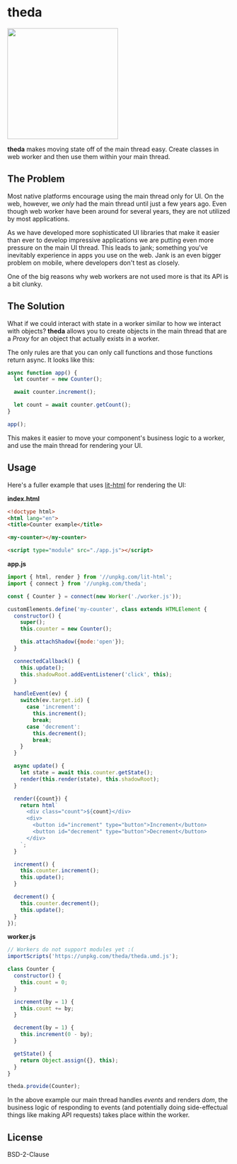 # theda

<img src="https://user-images.githubusercontent.com/361671/34448315-131fab8c-ecba-11e7-9c47-f423f83cdee9.jpg" width="250" />

__theda__ makes moving state off of the main thread easy. Create classes in web worker and then use them within your main thread.

## The Problem

Most native platforms encourage using the main thread only for UI. On the web, however, we *only* had the main thread until just a few years ago. Even though web worker have been around for several years, they are not utilized by most applications.

As we have developed more sophisticated UI libraries that make it easier than ever to develop impressive applications we are putting even more pressure on the main UI thread. This leads to jank; something you've inevitably experience in apps you use on the web. Jank is an even bigger problem on mobile, where developers don't test as closely.

One of the big reasons why web workers are not used more is that its API is a bit clunky.

## The Solution

What if we could interact with state in a worker similar to how we interact with objects? __theda__ allows you to create objects in the main thread that are a *Proxy* for an object that actually exists in a worker.

The only rules are that you can only call functions and those functions return async. It looks like this:

```js
async function app() {
  let counter = new Counter();

  await counter.increment();

  let count = await counter.getCount();
}

app();
```

This makes it easier to move your component's business logic to a worker, and use the main thread for rendering your UI.

## Usage

Here's a fuller example that uses [lit-html](https://github.com/PolymerLabs/lit-html) for rendering the UI:

__index.html__

```html
<!doctype html>
<html lang="en">
<title>Counter example</title>

<my-counter></my-counter>

<script type="module" src="./app.js"></script>
```

__app.js__

```js
import { html, render } from '//unpkg.com/lit-html';
import { connect } from '//unpkg.com/theda';

const { Counter } = connect(new Worker('./worker.js'));

customElements.define('my-counter', class extends HTMLElement {
  constructor() {
    super();
    this.counter = new Counter();

    this.attachShadow({mode:'open'});
  }

  connectedCallback() {
    this.update();
    this.shadowRoot.addEventListener('click', this);
  }

  handleEvent(ev) {
    switch(ev.target.id) {
      case 'increment':
        this.increment();
        break;
      case 'decrement':
        this.decrement();
        break;
    }
  }

  async update() {
    let state = await this.counter.getState();
    render(this.render(state), this.shadowRoot);
  }

  render({count}) {
    return html`
      <div class="count">${count}</div>
      <div>
        <button id="increment" type="button">Increment</button>
        <button id="decrement" type="button">Decrement</button>
      </div>
    `;
  }

  increment() {
    this.counter.increment();
    this.update();
  }

  decrement() {
    this.counter.decrement();
    this.update();
  }
});
```

__worker.js__

```js
// Workers do not support modules yet :(
importScripts('https://unpkg.com/theda/theda.umd.js');

class Counter {
  constructor() {
    this.count = 0;
  }

  increment(by = 1) {
    this.count += by;
  }

  decrement(by = 1) {
    this.increment(0 - by);
  }

  getState() {
    return Object.assign({}, this);
  }
}

theda.provide(Counter);
```

In the above example our main thread handles *events* and renders *dom*, the business logic of responding to events (and potentially doing side-effectual things like making API requests) takes place within the worker.

## License

BSD-2-Clause
